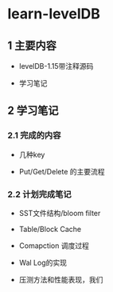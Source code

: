 # learn-levelDB

## 1 主要内容

- levelDB-1.15带注释源码

- 学习笔记

## 2 学习笔记

### 2.1 完成的内容

- 几种key

- Put/Get/Delete 的主要流程 

### 2.2 计划完成笔记

- SST文件结构/bloom filter

- Table/Block Cache

- Comapction 调度过程

- Wal Log的实现

- 压测方法和性能表现，我们
